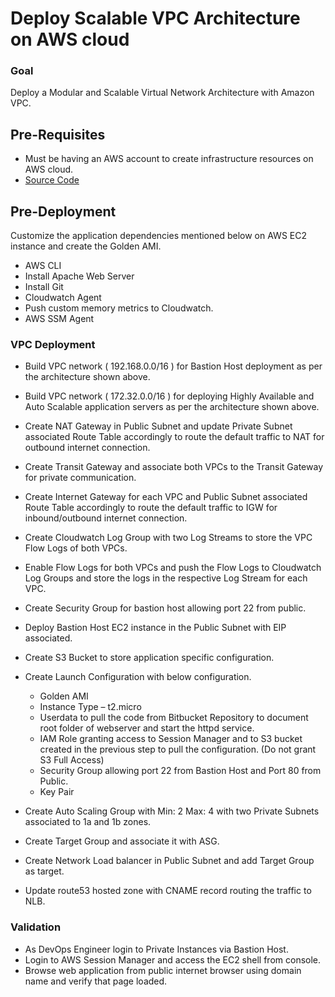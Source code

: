 
# Deploy Scalable VPC Architecture on AWS cloud

### Goal
Deploy a Modular and Scalable Virtual Network Architecture with Amazon VPC.

## Pre-Requisites
- Must be having an AWS account to create infrastructure resources on AWS cloud.
- [Source Code](https://github.com/mukesh-mahato/React-Weather-Application)

## Pre-Deployment
Customize the application dependencies mentioned below on AWS EC2 instance and create the Golden AMI.

- AWS CLI
- Install Apache Web Server
- Install Git
- Cloudwatch Agent
- Push custom memory metrics to Cloudwatch.
- AWS SSM Agent

### VPC Deployment
- Build VPC network ( 192.168.0.0/16 ) for Bastion Host deployment as per the architecture shown above.

- Build VPC network ( 172.32.0.0/16 ) for deploying Highly Available and Auto Scalable application servers as per the architecture shown above.

- Create NAT Gateway in Public Subnet and update Private Subnet associated Route Table accordingly to route the default traffic to NAT for outbound internet connection.
- Create Transit Gateway and associate both VPCs to the Transit Gateway  for private communication.

- Create Internet Gateway for each VPC and Public Subnet associated Route Table accordingly to route the default traffic to IGW for inbound/outbound internet connection.

- Create Cloudwatch Log Group with two Log Streams to store the VPC Flow Logs of both VPCs.

- Enable Flow Logs for both VPCs and push the Flow Logs to Cloudwatch Log Groups and store the logs in the respective Log Stream for each VPC.

- Create Security Group for bastion host allowing port 22 from public.

- Deploy Bastion Host EC2 instance in the Public Subnet with EIP associated.
- Create S3 Bucket to store application specific configuration.
- Create Launch Configuration with below configuration.
    - Golden AMI
    - Instance Type – t2.micro
    - Userdata to pull the code from Bitbucket Repository  to document root folder of webserver and start the httpd service.
    - IAM Role granting access to Session Manager and to S3 bucket created in the previous step to pull the configuration. (Do  not grant S3 Full Access)
    - Security Group allowing port 22 from Bastion Host and Port 80 from Public.
    - Key Pair

- Create Auto Scaling Group with Min: 2 Max: 4 with two Private Subnets associated to 1a and 1b zones.
- Create Target Group and associate it with ASG.
- Create Network Load balancer in Public Subnet and add Target Group as target.
- Update route53 hosted zone with CNAME record routing the traffic to NLB.

### Validation
- As DevOps Engineer login to Private Instances via Bastion Host.
- Login to AWS Session Manager and access the EC2 shell from console.
- Browse web application from public internet browser using domain name and verify that page loaded.